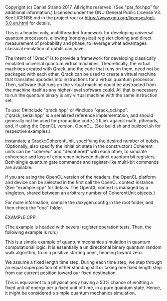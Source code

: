Copyright (c) Daniel Strano 2017. All rights reserved. (See "par_for.hpp" for additional information.)
Licensed under the GNU General Public License V3.
See LICENSE.md in the project root or https://www.gnu.org/licenses/gpl-3.0.en.html for details.

This is a header-only, multithreaded framework for developing universal quantum processors, allowing (nonphysical) register cloning and direct measurement of probability and phase, to leverage what advantages classical emulation of qubits can have.

The intent of "Qrack" is to provide a framework for developing classically emulated universal quantum virtual machines. Theoretically, the virtual machines created with Qrack, and the code that runs on them, need not be packaged with each other. Qrack can be used to create a virtual machine that translates opcodes into instructions for a virtual quantum processor. Then, software that runs on the virtual machine could be abstracted from the machine itself as any higher-level software could. All that is necessary to run the quantum binary is any virtual machine with the same instruction set.

To use:
1)#include "qrack.hpp" or #include "qrack_ocl.hpp". ("qrack_serial.hpp" is a serialized reference implementation, and should generally not be used for production code.)
2)Link against math, pthreads, and, if using the OpenCL version, OpenCL. (See build.sh and buildocl.sh for respective examples.)

Instantiate a Qrack::CoherentUnit, specifying the desired number of qubits. (Optionally, also specify the initial bit state in the constructor.) Coherent units can be "cohered" and "decohered" with each other, to simulate coherence and loss of coherence between distinct quantum bit registers. Both single quantum gate commands and register-like multi-bit commands are available.

If you are using the OpenCL version of the headers, the OpenCL platform and device can be selected in the first call the OpenCL context instance. (See "example.cpp" for details. The OpenCL context is managed by a singleton, shared between an arbitrary number of CoherentUnit objects.)

For more information, compile the doxygen.config in the root folder, and then check the "doc" folder.

EXAMPLE.CPP:

(The example is headed with several register operation tests. Then, the following example is run:)

This is a simple example of quantum mechanics simulation in quantum computational logic. It is essentially a unidirectional binary quantum random walk algorithm, from a positive starting point, heading toward zero.

We assume a fixed length time step. During each time step, we step through an equal superposition of either standing still or taking one fixed length step from our current position toward our fixed destination.

This is equivalent to a physical body having a 50% chance of emitting a fixed unit of energy per a fixed unit of time, in a pure quantum state. Hence, it might be considered a simple quantum mechanics simulation.
